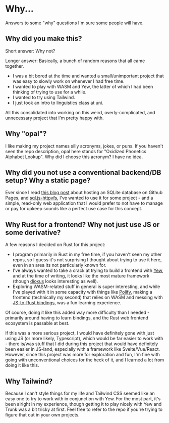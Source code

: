 # Why...

Answers to some "why" questions I'm sure some people will have.

## Why did you make this?

Short answer: Why not?

Longer answer: Basically, a bunch of random reasons that all came together.

- I was a bit bored at the time and wanted a small/unimportant project that was easy to slowly work on whenever I had free time.
- I wanted to play with WASM and Yew, the latter of which I had been thinking of trying to use for a while.
- I wanted to try using Tailwind.
- I just took an intro to linguistics class at uni.

All this consolidated into working on
this weird, overly-complicated, and unnecessary project that I'm pretty happy with.

## Why "opal"?

I like making my project names silly acronyms, jokes, or puns. If you haven't seen the repo description, opal here stands
for "Oxidized Phonetics Alphabet Lookup". Why did I choose this acronym? I have no idea.

## Why did you not use a conventional backend/DB setup? Why a static page?

Ever since I read [this blog post](https://phiresky.github.io/blog/2021/hosting-sqlite-databases-on-github-pages/) about
hosting an SQLite database on Github Pages, and [sql.js-httpvfs](https://github.com/phiresky/sql.js-httpvfs), I've
wanted to use it for some project - and a simple, read-only web application that I would prefer to not have to manage
or pay for upkeep sounds like a perfect use case for this concept.

## Why Rust for a frontend? Why not just use JS or some derivative?

A few reasons I decided on Rust for this project:

- I program primarily in Rust in my free time, if you haven't seen my other repos, so I guess it's not surprising I
  thought about trying to use it here, even in an area its not particularly known for.
- I've always wanted to take a crack at trying to build a frontend with [Yew](https://yew.rs/), and at the time of
  writing, it looks like the most mature framework (though [dioxus](https://dioxuslabs.com/) looks interesting as well).
- Exploring WASM-related stuff in general is super interesting, and while I've played with it in some capacity with things
  like [Polify](https://github.com/ClementTsang/polify), making a frontend (technically my second) that relies on WASM
  and messing with [JS-to-Rust bindings](https://github.com/ClementTsang/sql.js-httpvfs-rs), was a fun learning experience.

Of course, doing it like this added way more difficulty than I needed - primarily around having to learn bindings, and
the Rust web frontend ecosystem is passable at best.

If this was a more serious project, I would have definitely gone with just using JS (or more likely, Typescript), which
would be far easier to work with - there is/was stuff that I did during this project that would have definitely been
easier in JS-land, especially with a framework like Svelte/Vue/React. However, since this project was more for exploration and fun, I'm fine with going with unconventional
choices for the heck of it, and I learned a lot from doing it like this.

## Why Tailwind?

Because I can't style things for my life and Tailwind CSS seemed like an easy one to try to work with in conjunction with Yew. For the most part, it's
been alright in my experience, though getting it to play nicely with Yew and Trunk was a bit tricky at first. Feel free to refer to the repo if you're trying to figure that out in your own projects.
